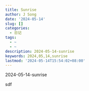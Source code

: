 ```yaml
---
title: Sunrise
author: J Song
date: '2024-05-14'
slug: []
categories:
  - 日记
tags:
  - ~
  - ~
description: 2024-05-14-sunrise
keywords: 2024,05,14,sunrise
lastmod: '2024-05-14T15:54:02+08:00'
---
```


2024-05-14-sunrise

<!--more-->
sdf